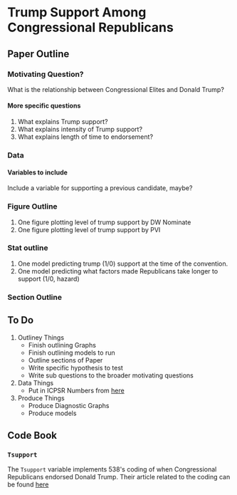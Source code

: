 # Trump Support Among Congressional Republicans

## Paper Outline
### Motivating Question?
What is the relationship between Congressional Elites and Donald Trump?

#### More specific questions
1. What explains Trump support?
2. What explains intensity of Trump support?
3. What explains length of time to endorsement?

### Data
#### Variables to include
Include a variable for supporting a previous candidate, maybe?

### Figure Outline

1. One figure plotting level of trump support by DW Nominate
2. One figure plotting level of trump support by PVI

### Stat outline
1. One model predicting trump (1/0) support at the time of the convention.
2. One model predicting what factors made Republicans take longer to support (1/0, hazard)

### Section Outline

## To Do
1. Outliney Things
    * Finish outlining Graphs
    * Finish outlining models to run
    * Outline sections of Paper
    * Write specific hypothesis to test
    * Write sub questions to the broader motivating questions
1. Data Things
    * Put in ICPSR Numbers from [here]( http://voteview.com/ftp/wf1/HANDSL01114A20_STAND_ALONE_28.DAT)
2. Produce Things
    * Produce Diagnostic Graphs
    * Produce models

## Code Book
### `Tsupport`
The `Tsupport` variable implements 538's coding of when Congressional Republicans endorsed Donald Trump. Their article related to the coding can be found [here](http://fivethirtyeight.com/features/the-7-levels-of-trump-support-in-congress/)
